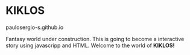 # KIKLOS
paulosergio-s.github.io

Fantasy world under construction. This is going to become a interactive story using javascripp and HTML.
Welcome to the world of **KIKLOS!**
